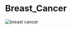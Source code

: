 # Breast_Cancer
![breast cancer](https://github.com/NMNayan57/Breast_Cancer/assets/72163807/ad669ea8-870e-440c-8368-66105fca483a)
